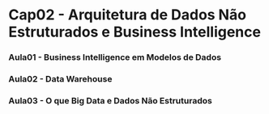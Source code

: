 # Cap02 - Arquitetura de Dados Não Estruturados e Business Intelligence

### Aula01 - Business Intelligence em Modelos de Dados
### Aula02 - Data Warehouse
### Aula03 - O que Big Data e Dados Não Estruturados

